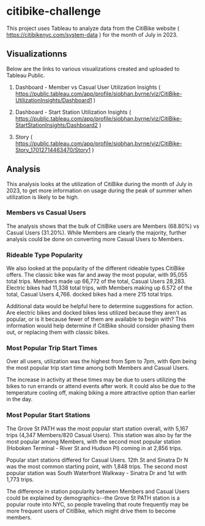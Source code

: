 # citibike-challenge
This project uses Tableau to analyze data from the CitiBike website ( https://citibikenyc.com/system-data ) for the month of July in 2023.

## Visualizationns
Below are the links to various visualizations created and uploaded to Tableau Public.

1) Dashboard - Member vs Casual User Utilization Insights 
( https://public.tableau.com/app/profile/siobhan.byrne/viz/CitiBike-UtilizationInsights/Dashboard1 )

2) Dashboard - Start Station Utilization Insights 
( https://public.tableau.com/app/profile/siobhan.byrne/viz/CitiBike-StartStationInsights/Dashboard2 )

3) Story ( https://public.tableau.com/app/profile/siobhan.byrne/viz/CitiBike-Story_17012714463470/Story1 )

## Analysis 

This analysis looks at the utilization of CitiBike during the month of July in 2023, to get more information on usage during the peak of summer when utilization is likely to be high. 

### Members vs Casual Users
The analysis shows that the bulk of CitiBike users are Members (68.80%) vs Casual Users (31.20%). While Members are clearly the majority, further analysis could be done on converting more Casual Users to Members.

### Rideable Type Popularity
We also looked at the popularity of the different rideable types CitiBike offers. The classic bike was far and away the most popular, with 95,055 total trips. Members made up 66,772 of the total, Casual Users 28,283. Electric bikes had 11,338 total trips, with Members making up 6.572 of the total, Casual Users 4,766. docked bikes had a mere 215 total trips. 

Additional data would be helpful here to determine suggestions for action. Are electric bikes and docked bikes less utilized because they aren't as popular, or is it because fewer of them are available to begin with? This information would help determine if CitiBike should consider phasing them out, or replacing them with classic bikes. 

### Most Popular Trip Start Times
Over all users, utilization was the highest from 5pm to 7pm, with 6pm being the most popular trip start time among both Members and Casual Users. 

The increase in activity at these times may be due to users utilizing the bikes to run errands or attend events after work. It could also be due to the temperature cooling off, making biking a more attractive option than earlier in the day. 

### Most Popular Start Stations
The Grove St PATH was the most popular start station overall, with 5,167 trips (4,347 Members/820 Casual Users). This station was also by far the most popular among Members, with the second most popular station (Hoboken Terminal - River St and Hudson Pl) coming in at 2,856 trips. 

Popular start stations differed for Casual Users. 12th St and Sinatra Dr N was the most common starting point, with 1,848 trips. The second most popular station was South Waterfront Walkway - Sinatra Dr and 1st with 1,773 trips. 

The difference in station popularity between Members and Casual Users could be explained by demographics--the Grove St PATH station is a popular route into NYC, so people traveling that route frequently may be more frequent users of CitiBike, which might drive them to become members.